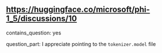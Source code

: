 ## https://huggingface.co/microsoft/phi-1_5/discussions/10

contains_question: yes

question_part: I appreciate pointing to the `tokenizer.model` file